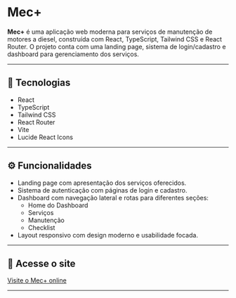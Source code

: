 # Mec+

**Mec+** é uma aplicação web moderna para serviços de manutenção de motores a diesel, construída com React, TypeScript, Tailwind CSS e React Router. O projeto conta com uma landing page, sistema de login/cadastro e dashboard para gerenciamento dos serviços.

---

## 🚀 Tecnologias

- React 
- TypeScript
- Tailwind CSS
- React Router
- Vite
- Lucide React Icons

---

## ⚙️ Funcionalidades

- Landing page com apresentação dos serviços oferecidos.
- Sistema de autenticação com páginas de login e cadastro.
- Dashboard com navegação lateral e rotas para diferentes seções:
  - Home do Dashboard
  - Serviços
  - Manutenção
  - Checklist
- Layout responsivo com design moderno e usabilidade focada.

---

## 🔗 Acesse o site

[Visite o Mec+ online](https://vercel.com/rbfdevelopers-projects/mecplus-react)

---
